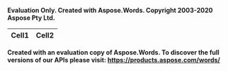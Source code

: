 ﻿

**Evaluation Only. Created with Aspose.Words. Copyright 2003-2020 Aspose Pty Ltd.**

|Cell1|Cell2|
| -: | -: |

**Created with an evaluation copy of Aspose.Words. To discover the full versions of our APIs please visit: https://products.aspose.com/words/**
